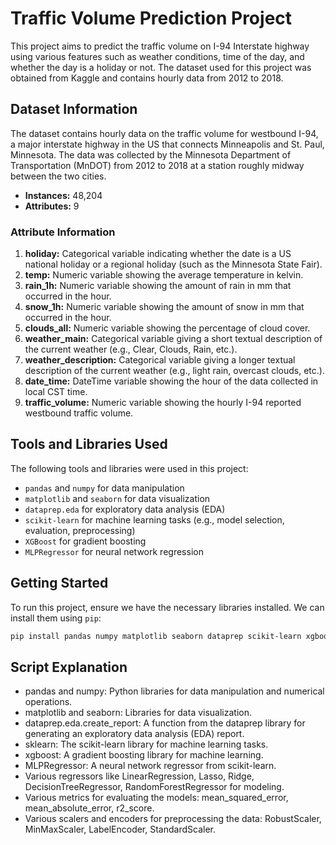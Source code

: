 # Traffic Volume Prediction Project

This project aims to predict the traffic volume on I-94 Interstate highway using various features such as weather conditions, time of the day, and whether the day is a holiday or not. The dataset used for this project was obtained from Kaggle and contains hourly data from 2012 to 2018.

## Dataset Information

The dataset contains hourly data on the traffic volume for westbound I-94, a major interstate highway in the US that connects Minneapolis and St. Paul, Minnesota. The data was collected by the Minnesota Department of Transportation (MnDOT) from 2012 to 2018 at a station roughly midway between the two cities.

- **Instances:** 48,204
- **Attributes:** 9

### Attribute Information

1. **holiday:** Categorical variable indicating whether the date is a US national holiday or a regional holiday (such as the Minnesota State Fair).
2. **temp:** Numeric variable showing the average temperature in kelvin.
3. **rain_1h:** Numeric variable showing the amount of rain in mm that occurred in the hour.
4. **snow_1h:** Numeric variable showing the amount of snow in mm that occurred in the hour.
5. **clouds_all:** Numeric variable showing the percentage of cloud cover.
6. **weather_main:** Categorical variable giving a short textual description of the current weather (e.g., Clear, Clouds, Rain, etc.).
7. **weather_description:** Categorical variable giving a longer textual description of the current weather (e.g., light rain, overcast clouds, etc.).
8. **date_time:** DateTime variable showing the hour of the data collected in local CST time.
9. **traffic_volume:** Numeric variable showing the hourly I-94 reported westbound traffic volume.

## Tools and Libraries Used

The following tools and libraries were used in this project:

- `pandas` and `numpy` for data manipulation
- `matplotlib` and `seaborn` for data visualization
- `dataprep.eda` for exploratory data analysis (EDA)
- `scikit-learn` for machine learning tasks (e.g., model selection, evaluation, preprocessing)
- `XGBoost` for gradient boosting
- `MLPRegressor` for neural network regression

## Getting Started

To run this project, ensure we have the necessary libraries installed. We can install them using `pip`:

```bash
pip install pandas numpy matplotlib seaborn dataprep scikit-learn xgboost
```
## Script Explanation

- pandas and numpy: Python libraries for data manipulation and numerical operations.
- matplotlib and seaborn: Libraries for data visualization.
- dataprep.eda.create_report: A function from the dataprep library for generating an exploratory data analysis (EDA) report.
- sklearn: The scikit-learn library for machine learning tasks.
- xgboost: A gradient boosting library for machine learning.
- MLPRegressor: A neural network regressor from scikit-learn.
- Various regressors like LinearRegression, Lasso, Ridge, DecisionTreeRegressor, RandomForestRegressor for modeling.
- Various metrics for evaluating the models: mean_squared_error, mean_absolute_error, r2_score.
- Various scalers and encoders for preprocessing the data: RobustScaler, MinMaxScaler, LabelEncoder, StandardScaler.


